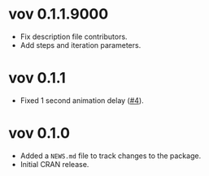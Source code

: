 # vov 0.1.1.9000

* Fix description file contributors.
* Add steps and iteration parameters.

# vov 0.1.1

* Fixed 1 second animation delay ([#4](https://github.com/tyluRp/vov/pull/4)).

# vov 0.1.0

* Added a `NEWS.md` file to track changes to the package.
* Initial CRAN release.
